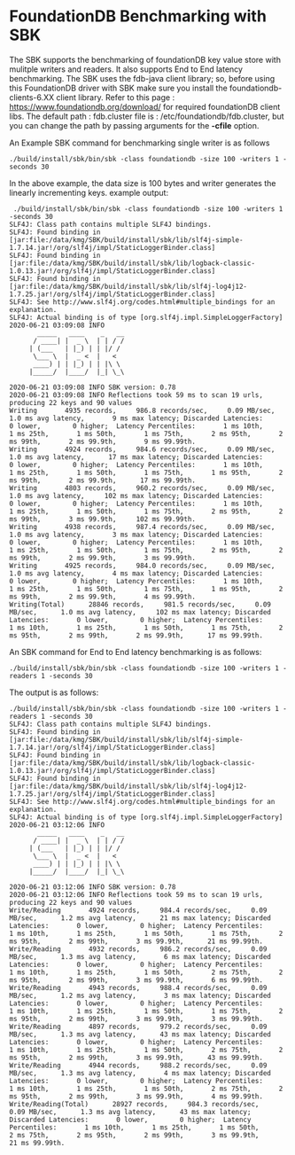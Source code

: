 <!--
Copyright (c) KMG. All Rights Reserved.

Licensed under the Apache License, Version 2.0 (the "License");
you may not use this file except in compliance with the License.
You may obtain a copy of the License at

    http://www.apache.org/licenses/LICENSE-2.0
-->
# FoundationDB Benchmarking with SBK 
The SBK supports the benchmarking of foundationDB key value store with mulitple writers and readers.
It also supports End to End latency benchmarking. The SBK uses the fdb-java client library; 
so, before using this FoundationDB driver with SBK make sure you install the foundationdb-clients-6.XX client library.
Refer to this page : https://www.foundationdb.org/download/ for required foundationDB client libs.
The default path : fdb.cluster file is : /etc/foundationdb/fdb.cluster,
but you can change the path by passing arguments for the **-cfile** option.


An Example SBK command for benchmarking single writer is as follows

```
./build/install/sbk/bin/sbk -class foundationdb -size 100 -writers 1 -seconds 30
```
In the above example, the data size is 100 bytes and writer generates the linearly incrementing keys.
example output:

```
 ./build/install/sbk/bin/sbk -class foundationdb -size 100 -writers 1 -seconds 30
SLF4J: Class path contains multiple SLF4J bindings.
SLF4J: Found binding in [jar:file:/data/kmg/SBK/build/install/sbk/lib/slf4j-simple-1.7.14.jar!/org/slf4j/impl/StaticLoggerBinder.class]
SLF4J: Found binding in [jar:file:/data/kmg/SBK/build/install/sbk/lib/logback-classic-1.0.13.jar!/org/slf4j/impl/StaticLoggerBinder.class]
SLF4J: Found binding in [jar:file:/data/kmg/SBK/build/install/sbk/lib/slf4j-log4j12-1.7.25.jar!/org/slf4j/impl/StaticLoggerBinder.class]
SLF4J: See http://www.slf4j.org/codes.html#multiple_bindings for an explanation.
SLF4J: Actual binding is of type [org.slf4j.impl.SimpleLoggerFactory]
2020-06-21 03:09:08 INFO
       _____   ____    _   __
      / ____| |  _ \  | | / /
     | (___   | |_) | | |/ /
      \___ \  |  _ <  |   <
      ____) | | |_) | | |\ \
     |_____/  |____/  |_| \_\

2020-06-21 03:09:08 INFO SBK version: 0.78
2020-06-21 03:09:08 INFO Reflections took 59 ms to scan 19 urls, producing 22 keys and 90 values
Writing       4935 records,     986.8 records/sec,     0.09 MB/sec,      1.0 ms avg latency,       9 ms max latency; Discarded Latencies:       0 lower,        0 higher;  Latency Percentiles:       1 ms 10th,       1 ms 25th,       1 ms 50th,       1 ms 75th,       2 ms 95th,       2 ms 99th,       2 ms 99.9th,       9 ms 99.99th.
Writing       4924 records,     984.6 records/sec,     0.09 MB/sec,      1.0 ms avg latency,      17 ms max latency; Discarded Latencies:       0 lower,        0 higher;  Latency Percentiles:       1 ms 10th,       1 ms 25th,       1 ms 50th,       1 ms 75th,       1 ms 95th,       2 ms 99th,       2 ms 99.9th,      17 ms 99.99th.
Writing       4803 records,     960.2 records/sec,     0.09 MB/sec,      1.0 ms avg latency,     102 ms max latency; Discarded Latencies:       0 lower,        0 higher;  Latency Percentiles:       1 ms 10th,       1 ms 25th,       1 ms 50th,       1 ms 75th,       2 ms 95th,       2 ms 99th,       3 ms 99.9th,     102 ms 99.99th.
Writing       4938 records,     987.4 records/sec,     0.09 MB/sec,      1.0 ms avg latency,       3 ms max latency; Discarded Latencies:       0 lower,        0 higher;  Latency Percentiles:       1 ms 10th,       1 ms 25th,       1 ms 50th,       1 ms 75th,       2 ms 95th,       2 ms 99th,       2 ms 99.9th,       3 ms 99.99th.
Writing       4925 records,     984.0 records/sec,     0.09 MB/sec,      1.0 ms avg latency,       4 ms max latency; Discarded Latencies:       0 lower,        0 higher;  Latency Percentiles:       1 ms 10th,       1 ms 25th,       1 ms 50th,       1 ms 75th,       1 ms 95th,       2 ms 99th,       2 ms 99.9th,       4 ms 99.99th.
Writing(Total)      28846 records,     981.5 records/sec,     0.09 MB/sec,      1.0 ms avg latency,     102 ms max latency; Discarded Latencies:       0 lower,        0 higher;  Latency Percentiles:       1 ms 10th,       1 ms 25th,       1 ms 50th,       1 ms 75th,       2 ms 95th,       2 ms 99th,       2 ms 99.9th,      17 ms 99.99th.
```

An SBK command for End to End latency benchmarking is as follows:
```
./build/install/sbk/bin/sbk -class foundationdb -size 100 -writers 1 -readers 1 -seconds 30
```
The output is as follows:
```
./build/install/sbk/bin/sbk -class foundationdb -size 100 -writers 1 -readers 1 -seconds 30
SLF4J: Class path contains multiple SLF4J bindings.
SLF4J: Found binding in [jar:file:/data/kmg/SBK/build/install/sbk/lib/slf4j-simple-1.7.14.jar!/org/slf4j/impl/StaticLoggerBinder.class]
SLF4J: Found binding in [jar:file:/data/kmg/SBK/build/install/sbk/lib/logback-classic-1.0.13.jar!/org/slf4j/impl/StaticLoggerBinder.class]
SLF4J: Found binding in [jar:file:/data/kmg/SBK/build/install/sbk/lib/slf4j-log4j12-1.7.25.jar!/org/slf4j/impl/StaticLoggerBinder.class]
SLF4J: See http://www.slf4j.org/codes.html#multiple_bindings for an explanation.
SLF4J: Actual binding is of type [org.slf4j.impl.SimpleLoggerFactory]
2020-06-21 03:12:06 INFO
       _____   ____    _   __
      / ____| |  _ \  | | / /
     | (___   | |_) | | |/ /
      \___ \  |  _ <  |   <
      ____) | | |_) | | |\ \
     |_____/  |____/  |_| \_\

2020-06-21 03:12:06 INFO SBK version: 0.78
2020-06-21 03:12:06 INFO Reflections took 59 ms to scan 19 urls, producing 22 keys and 90 values
Write/Reading       4924 records,     984.4 records/sec,     0.09 MB/sec,      1.2 ms avg latency,      21 ms max latency; Discarded Latencies:       0 lower,        0 higher;  Latency Percentiles:       1 ms 10th,       1 ms 25th,       1 ms 50th,       1 ms 75th,       2 ms 95th,       2 ms 99th,       3 ms 99.9th,      21 ms 99.99th.
Write/Reading       4932 records,     986.2 records/sec,     0.09 MB/sec,      1.3 ms avg latency,       6 ms max latency; Discarded Latencies:       0 lower,        0 higher;  Latency Percentiles:       1 ms 10th,       1 ms 25th,       1 ms 50th,       2 ms 75th,       2 ms 95th,       2 ms 99th,       3 ms 99.9th,       6 ms 99.99th.
Write/Reading       4943 records,     988.4 records/sec,     0.09 MB/sec,      1.2 ms avg latency,       3 ms max latency; Discarded Latencies:       0 lower,        0 higher;  Latency Percentiles:       1 ms 10th,       1 ms 25th,       1 ms 50th,       1 ms 75th,       2 ms 95th,       2 ms 99th,       3 ms 99.9th,       3 ms 99.99th.
Write/Reading       4897 records,     979.2 records/sec,     0.09 MB/sec,      1.3 ms avg latency,      43 ms max latency; Discarded Latencies:       0 lower,        0 higher;  Latency Percentiles:       1 ms 10th,       1 ms 25th,       1 ms 50th,       2 ms 75th,       2 ms 95th,       2 ms 99th,       3 ms 99.9th,      43 ms 99.99th.
Write/Reading       4944 records,     988.2 records/sec,     0.09 MB/sec,      1.3 ms avg latency,       4 ms max latency; Discarded Latencies:       0 lower,        0 higher;  Latency Percentiles:       1 ms 10th,       1 ms 25th,       1 ms 50th,       2 ms 75th,       2 ms 95th,       2 ms 99th,       3 ms 99.9th,       4 ms 99.99th.
Write/Reading(Total)      28927 records,     984.3 records/sec,     0.09 MB/sec,      1.3 ms avg latency,      43 ms max latency; Discarded Latencies:       0 lower,        0 higher;  Latency Percentiles:       1 ms 10th,       1 ms 25th,       1 ms 50th,       2 ms 75th,       2 ms 95th,       2 ms 99th,       3 ms 99.9th,      21 ms 99.99th.

```
